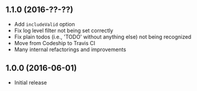 ## 1.1.0 (2016-??-??)

- Add `includeValid` option
- Fix log level filter not being set correctly
- Fix plain todos (i.e., 'TODO' without anything else) not being recognized
- Move from Codeship to Travis CI
- Many internal refactorings and improvements

## 1.0.0 (2016-06-01)

- Initial release